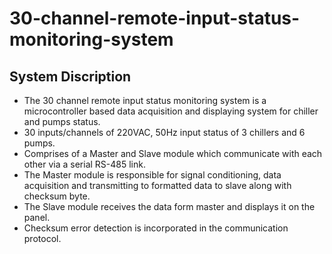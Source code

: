 # 30-channel-remote-input-status-monitoring-system

## System Discription 
+ The 30 channel remote input status monitoring system is a microcontroller based data acquisition and displaying system for chiller and pumps status.
+ 30 inputs/channels of 220VAC, 50Hz input status of 3 chillers and 6 pumps.
+ Comprises of a Master and Slave module which communicate with each other via a serial RS-485 link.
+ The Master module is responsible for signal conditioning, data acquisition and transmitting to formatted data to slave along with checksum byte.
+ The Slave module receives the data form master and displays it on the panel.
+ Checksum error detection is incorporated in the communication protocol.
